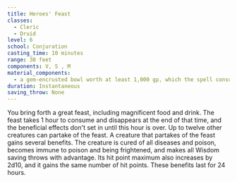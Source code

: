 ```yaml
---
title: Heroes' Feast
classes:
  - Cleric
  - Druid
level: 6
school: Conjuration
casting_time: 10 minutes
range: 30 feet
components: V, S , M
material_components:
  - a gem-encrusted bowl worth at least 1,000 gp, which the spell consumes
duration: Instantaneous
saving_throw: None
---
```


You bring forth a great feast, including magnificent food and drink. The feast takes 1 hour to consume and disappears at the end of that time, and the beneficial effects don't set in until this hour is over. Up to twelve other creatures can partake of the feast. A creature that partakes of the feast gains several benefits. The creature is cured of all diseases and poison, becomes immune to poison and being frightened, and makes all Wisdom saving throws with advantage. Its hit point maximum also increases by 2d10, and it gains the same number of hit points. These benefits last for 24 hours.
